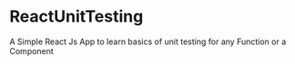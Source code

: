 # ReactUnitTesting
A Simple React Js App to learn basics of unit testing for any Function or a Component
